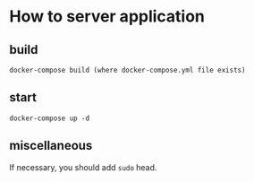 # How to server application

## build

`docker-compose build (where docker-compose.yml file exists)`

## start

`docker-compose up -d`


## miscellaneous

If necessary, you should add `sudo` head.
